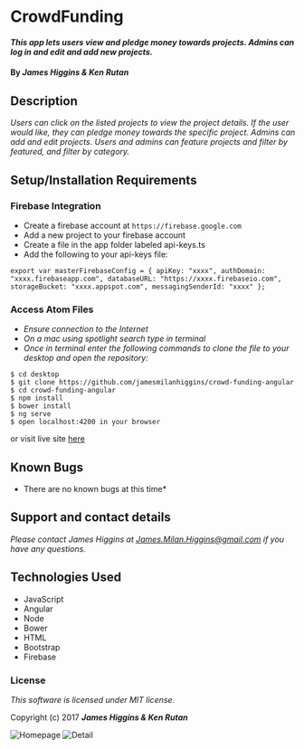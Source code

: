 # CrowdFunding

#### _This app lets users view and pledge money towards projects. Admins can log in and edit and add new projects._



#### By _**James Higgins & Ken Rutan**_

## Description

_Users can click on the listed projects to view the project details. If the user would like, they can pledge money towards the specific project. Admins can add and edit projects. Users and admins can feature projects and filter by featured, and filter by category._

## Setup/Installation Requirements

### Firebase Integration

* Create a firebase account at `https://firebase.google.com`
* Add a new project to your firebase account
* Create a file in the app folder labeled api-keys.ts
* Add the following to your api-keys file:

`export var masterFirebaseConfig = {
    apiKey: "xxxx",
    authDomain: "xxxx.firebaseapp.com",
    databaseURL: "https://xxxx.firebaseio.com",
    storageBucket: "xxxx.appspot.com",
    messagingSenderId: "xxxx"
  };
`
### Access Atom Files

* _Ensure connection to the Internet_
* _On a mac using spotlight search type in terminal_
* _Once in terminal enter the following commands to clone the file to your desktop and open the repository:_
```
$ cd desktop
$ git clone https://github.com/jamesmilanhiggins/crowd-funding-angular
$ cd crowd-funding-angular
$ npm install
$ bower install
$ ng serve
$ open localhost:4200 in your browser
```
or visit live site [here](https://crowd-funding-85940.firebaseapp.com/)


## Known Bugs

* There are no known bugs at this time*


## Support and contact details

_Please contact James Higgins at James.Milan.Higgins@gmail.com if you have any questions._

## Technologies Used

* JavaScript
* Angular
* Node
* Bower
* HTML
* Bootstrap
* Firebase

### License

*This software is licensed under MIT license.*

Copyright (c) 2017 **_James Higgins & Ken Rutan_**

![Homepage](home-page-screenshot.png)
![Detail](detail.png)
